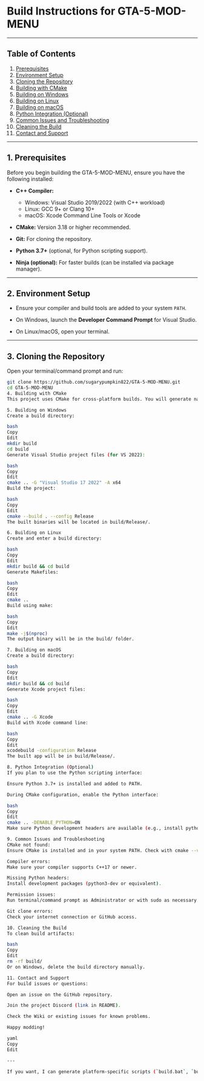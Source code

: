 # Build Instructions for GTA-5-MOD-MENU

---

## Table of Contents

1. [Prerequisites](#prerequisites)  
2. [Environment Setup](#environment-setup)  
3. [Cloning the Repository](#cloning-the-repository)  
4. [Building with CMake](#building-with-cmake)  
5. [Building on Windows](#building-on-windows)  
6. [Building on Linux](#building-on-linux)  
7. [Building on macOS](#building-on-macos)  
8. [Python Integration (Optional)](#python-integration-optional)  
9. [Common Issues and Troubleshooting](#common-issues-and-troubleshooting)  
10. [Cleaning the Build](#cleaning-the-build)  
11. [Contact and Support](#contact-and-support)  

---

## 1. Prerequisites

Before you begin building the GTA-5-MOD-MENU, ensure you have the following installed:

- **C++ Compiler:**  
  - Windows: Visual Studio 2019/2022 (with C++ workload)  
  - Linux: GCC 9+ or Clang 10+  
  - macOS: Xcode Command Line Tools or Xcode  

- **CMake:** Version 3.18 or higher recommended.

- **Git:** For cloning the repository.

- **Python 3.7+** (optional, for Python scripting support).

- **Ninja (optional):** For faster builds (can be installed via package manager).

---

## 2. Environment Setup

- Ensure your compiler and build tools are added to your system `PATH`.

- On Windows, launch the **Developer Command Prompt** for Visual Studio.

- On Linux/macOS, open your terminal.

---

## 3. Cloning the Repository

Open your terminal/command prompt and run:

```bash
git clone https://github.com/sugarypumpkin822/GTA-5-MOD-MENU.git
cd GTA-5-MOD-MENU
4. Building with CMake
This project uses CMake for cross-platform builds. You will generate native build files for your platform.

5. Building on Windows
Create a build directory:

bash
Copy
Edit
mkdir build
cd build
Generate Visual Studio project files (for VS 2022):

bash
Copy
Edit
cmake .. -G "Visual Studio 17 2022" -A x64
Build the project:

bash
Copy
Edit
cmake --build . --config Release
The built binaries will be located in build/Release/.

6. Building on Linux
Create and enter a build directory:

bash
Copy
Edit
mkdir build && cd build
Generate Makefiles:

bash
Copy
Edit
cmake ..
Build using make:

bash
Copy
Edit
make -j$(nproc)
The output binary will be in the build/ folder.

7. Building on macOS
Create a build directory:

bash
Copy
Edit
mkdir build && cd build
Generate Xcode project files:

bash
Copy
Edit
cmake .. -G Xcode
Build with Xcode command line:

bash
Copy
Edit
xcodebuild -configuration Release
The built app will be in build/Release/.

8. Python Integration (Optional)
If you plan to use the Python scripting interface:

Ensure Python 3.7+ is installed and added to PATH.

During CMake configuration, enable the Python interface:

bash
Copy
Edit
cmake .. -DENABLE_PYTHON=ON
Make sure Python development headers are available (e.g., install python3-dev on Linux).

9. Common Issues and Troubleshooting
CMake not found:
Ensure CMake is installed and in your system PATH. Check with cmake --version.

Compiler errors:
Make sure your compiler supports C++17 or newer.

Missing Python headers:
Install development packages (python3-dev or equivalent).

Permission issues:
Run terminal/command prompt as Administrator or with sudo as necessary.

Git clone errors:
Check your internet connection or GitHub access.

10. Cleaning the Build
To clean build artifacts:

bash
Copy
Edit
rm -rf build/
Or on Windows, delete the build directory manually.

11. Contact and Support
For build issues or questions:

Open an issue on the GitHub repository.

Join the project Discord (link in README).

Check the Wiki or existing issues for known problems.

Happy modding!

yaml
Copy
Edit

---

If you want, I can generate platform-specific scripts (`build.bat`, `build.sh`) or a troubleshooting FAQ next!







